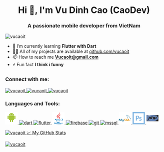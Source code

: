 <h1 align="center">Hi 👋, I'm Vu Dinh Cao (CaoDev)</h1>
<h3 align="center">A passionate mobile developer from VietNam</h3>

<p align="left"><img src="https://komarev.com/ghpvc/?username=vucaoit&label=Profile%20views&color=0e75b6&style=flat" alt="vucaoit" /></p>

- 🌱 I’m currently learning **Flutter with Dart** 
- 👨‍💻 All of my projects are available at [github.com/vucaoit](github.com/vucaoit) 
- 📫 How to reach me **Vucaoit@gmail.com** 
- ⚡ Fun fact **I think i funny**

<h3 align="left">Connect with me:</h3>
<p align="left">
    <a href="https://stackoverflow.com/users/vucaoit" target="_blank">
        <img align="center" src="https://raw.githubusercontent.com/rahuldkjain/github-profile-readme-generator/master/src/images/icons/Social/stack-overflow.svg" alt="vucaoit" height="30" width="40" />
    </a>
    <a href="https://fb.com/vucaoit" target="_blank">
        <img align="center" src="https://raw.githubusercontent.com/rahuldkjain/github-profile-readme-generator/master/src/images/icons/Social/facebook.svg" alt="vucaoit" height="30" width="40" />
    </a>
    <a href="https://instagram.com/vucaoit" target="_blank">
        <img align="center" src="https://raw.githubusercontent.com/rahuldkjain/github-profile-readme-generator/master/src/images/icons/Social/instagram.svg" alt="vucaoit" height="30" width="40" />
    </a>
</p>
<h3 align="left">Languages and Tools:</h3>
<p align="left">
    <a href="https://developer.android.com" target="_blank"> <img src="https://raw.githubusercontent.com/devicons/devicon/master/icons/android/android-original-wordmark.svg" alt="android" width="40" height="40" /> </a>
    <a href="https://dart.dev" target="_blank"> <img src="https://www.vectorlogo.zone/logos/dartlang/dartlang-icon.svg" alt="dart" width="40" height="40" /> </a>
    <a href="https://flutter.dev" target="_blank"> <img src="https://www.vectorlogo.zone/logos/flutterio/flutterio-icon.svg" alt="flutter" width="40" height="40" /> </a>
    <a href="https://www.java.com" target="_blank"> <img src="https://raw.githubusercontent.com/devicons/devicon/master/icons/java/java-original.svg" alt="java" width="40" height="40" /> </a>
    <a href="https://firebase.google.com/" target="_blank"> <img src="https://www.vectorlogo.zone/logos/firebase/firebase-icon.svg" alt="firebase" width="40" height="40" /> </a>
    <a href="https://git-scm.com/" target="_blank"> <img src="https://www.vectorlogo.zone/logos/git-scm/git-scm-icon.svg" alt="git" width="40" height="40" /> </a>
    <a href="https://www.microsoft.com/en-us/sql-server" target="_blank"> <img src="https://www.svgrepo.com/show/303229/microsoft-sql-server-logo.svg" alt="mssql" width="40" height="40" /> </a>
    <a href="https://www.mysql.com/" target="_blank"> <img src="https://raw.githubusercontent.com/devicons/devicon/master/icons/mysql/mysql-original-wordmark.svg" alt="mysql" width="40" height="40" /> </a>
    <a href="https://www.photoshop.com/en" target="_blank"> <img src="https://raw.githubusercontent.com/devicons/devicon/master/icons/photoshop/photoshop-line.svg" alt="photoshop" width="40" height="40" /> </a>
    <a href="https://www.php.net" target="_blank"> <img src="https://raw.githubusercontent.com/devicons/devicon/master/icons/php/php-original.svg" alt="php" width="40" height="40" /> </a>
</p>
<a href="https://github.com/vucaoit" align="start">
    <img src="https://github-readme-stats.vercel.app/api/top-langs/?username=vucaoit&theme=gotham&hide_langs_below=1" alt="vucaoit" />
    📈 My GitHub Stats
    <p>
        <a href="https://github.com/vucaoit" align="center"> <img src="https://github-readme-stats.vercel.app/api?username=vucaoit&show_icons=true&theme=gotham" alt="vucaoit" /> </a>
    </p>
</a>
